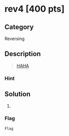 # rev4 [400 pts]

## Category
Reversing

## Description
><a href="https://drive.google.com/open?id=11GJRJWLz1BsIifzDWKhr7DILSiGKWZ-h"> HAHA</a>

### Hint
>

## Solution
1.

### Flag
`Flag`
